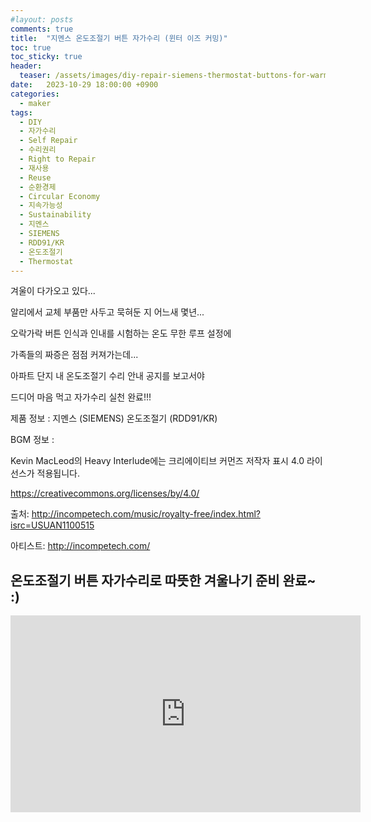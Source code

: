 ```yaml
---
#layout: posts
comments: true
title:  "지멘스 온도조절기 버튼 자가수리 (윈터 이즈 커밍)"
toc: true
toc_sticky: true
header:
  teaser: /assets/images/diy-repair-siemens-thermostat-buttons-for-warm-winter.png
date:   2023-10-29 18:00:00 +0900
categories:
  - maker
tags:
  - DIY
  - 자가수리
  - Self Repair
  - 수리권리
  - Right to Repair
  - 재사용
  - Reuse
  - 순환경제
  - Circular Economy
  - 지속가능성
  - Sustainability
  - 지멘스
  - SIEMENS
  - RDD91/KR
  - 온도조절기
  - Thermostat
---
```


겨울이 다가오고 있다...

알리에서 교체 부품만 사두고 묵혀둔 지 어느새 몇년...

오락가락 버튼 인식과 인내를 시험하는 온도 무한 루프 설정에

가족들의 짜증은 점점 커져가는데...

아파트 단지 내 온도조절기 수리 안내 공지를 보고서야

드디어 마음 먹고 자가수리 실천 완료!!!

제품 정보 : 지멘스 (SIEMENS) 온도조절기 (RDD91/KR)

BGM 정보 :

Kevin MacLeod의 Heavy Interlude에는 크리에이티브 커먼즈 저작자 표시 4.0 라이선스가 적용됩니다.

https://creativecommons.org/licenses/by/4.0/

출처: http://incompetech.com/music/royalty-free/index.html?isrc=USUAN1100515

아티스트: http://incompetech.com/

## 온도조절기 버튼 자가수리로 따뜻한 겨울나기 준비 완료~ :)

<iframe width="560" height="315" src="https://www.youtube-nocookie.com/embed/nwMTnSCHuSg" frameborder="0" allow="autoplay; encrypted-media" allowfullscreen></iframe>

